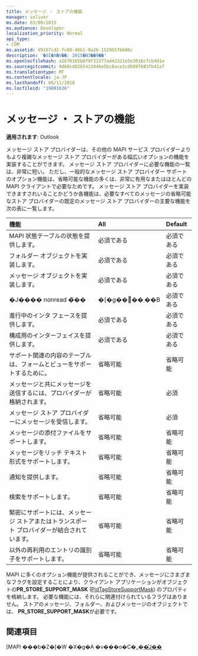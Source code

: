 ```yaml
---
title: メッセージ ・ ストアの機能
manager: soliver
ms.date: 03/09/2015
ms.audience: Developer
localization_priority: Normal
api_type:
- COM
ms.assetid: d9167cd2-fc88-46b1-9a26-151955fb606c
description: '�ŏI�X�V��: 2015�N3��9��'
ms.openlocfilehash: a26701b5b0f9f31277a442321e5e3016cfcb4d1e
ms.sourcegitcommit: 9d60cd82b5413446e5bc8ace2cd689f683fb41a7
ms.translationtype: MT
ms.contentlocale: ja-JP
ms.lasthandoff: 06/11/2018
ms.locfileid: "19801636"
---
```

# <a name="message-store-features"></a>メッセージ ・ ストアの機能

  
  
**適用されます**: Outlook 
  
メッセージ ストア プロバイダーは、その他の MAPI サービス プロバイダーよりもより複雑なメッセージ ストア プロバイダーがある幅広いオプションの機能を実装することができます。 メッセージ ストア プロバイダーに必要な機能の一覧は、非常に短い。 ただし、一般的なメッセージ ストア プロバイダー サポートのオプション機能は、省略可能な機能の多くは、非常に有用なまたはほとんどの MAPI クライアントで必要なためです。 メッセージ ストア プロバイダーを実装できますされいることかどうか各機能は、必要なすべてのメッセージの省略可能なストア プロバイダーの既定のメッセージ ストア プロバイダーの主要な機能を次の表に一覧します。
  
|**機能**|**All**|**Default**|
|:-----|:-----|:-----|
|MAPI 状態テーブルの状態を提供します。  <br/> |必須である  <br/> |必須である  <br/> |
|フォルダー オブジェクトを実装します。  <br/> |必須である  <br/> |必須である  <br/> |
|メッセージ オブジェクトを実装します。  <br/> |必須である  <br/> |必須である  <br/> |
|�J���� nonread �̃��|�[�g��񋟂��܂��B  <br/> |必須である  <br/> |必須である  <br/> |
|進行中のインタ フェースを提供します。  <br/> |必須である  <br/> |必須である  <br/> |
|構成用のインターフェイスを提供します。  <br/> |必須である  <br/> |必須である  <br/> |
|サポート関連の内容のテーブルは、フォームとビューをサポートするために。  <br/> |省略可能  <br/> |省略可能  <br/> |
|メッセージと共にメッセージを送信するには、プロバイダーが格納されます。  <br/> |省略可能  <br/> |必須  <br/> |
|メッセージ ストア プロバイダーにメッセージを受信します。  <br/> |省略可能  <br/> |必須  <br/> |
|メッセージの添付ファイルをサポートします。  <br/> |省略可能  <br/> |省略可能  <br/> |
|メッセージをリッチ テキスト形式をサポートします。  <br/> |省略可能  <br/> |省略可能  <br/> |
|通知を提供します。  <br/> |省略可能  <br/> |省略可能  <br/> |
|検索をサポートします。  <br/> |省略可能  <br/> |省略可能  <br/> |
|緊密にサポートには、メッセージ ストアまたはトランスポート プロバイダーが結合されています。  <br/> |省略可能  <br/> |省略可能  <br/> |
|以外の再利用のエントリの識別子をサポートします。  <br/> |省略可能  <br/> |省略可能  <br/> |
   
MAPI に多くのオプション機能が提供されることができ、メッセージにさまざまなフラグを設定することにより、クライアント アプリケーションがオブジェクトの**PR_STORE_SUPPORT_MASK** ([PidTagStoreSupportMask](pidtagstoresupportmask-canonical-property.md)) のプロパティを格納します。 必要な機能には、それらに関連付けられているフラグはありません。 ストアのメッセージ、フォルダー、およびメッセージのオブジェクトでは、 **PR_STORE_SUPPORT_MASK**が必要です。 
  
## <a name="see-also"></a>関連項目



[MAPI ���b�Z�[�W �X�g�A �v���o�C�_�[�̊J��](developing-a-mapi-message-store-provider.md)

